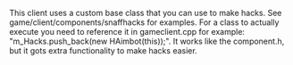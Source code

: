 This client uses a custom base class that you can use to make hacks. See game/client/components/snaffhacks for examples.
For a class to actually execute you need to reference it in gameclient.cpp for example: "m_Hacks.push_back(new HAimbot(this));". It works like the component.h, but it gots extra functionality to make hacks easier.
